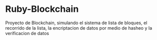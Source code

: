 # Ruby-Blockchain
Proyecto de Blockchain, simulando el sistema de lista de bloques, el recorrido de la lista, la encriptacion de datos por medio de hasheo y la verificacion de datos
